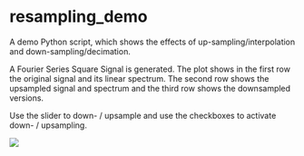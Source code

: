 # resampling_demo
A demo Python script, which shows the effects of up-sampling/interpolation and down-sampling/decimation.

A Fourier Series Square Signal is generated.
The plot shows in the first row the original signal and its linear spectrum.
The second row shows the upsampled signal and spectrum and the third row shows the downsampled versions.

Use the slider to down- / upsample and use the checkboxes to activate down- / upsampling.

![]("https://github.com/nerovalerius/resampling_demo/blob/main/images/screenshot.jpg")
